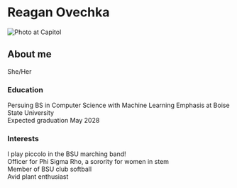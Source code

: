 # Reagan Ovechka
![Photo at Capitol](https://github.com/user-attachments/assets/d5c26e74-920f-4ba9-8699-8cb6fbe1f889)

## About me
She/Her

### Education
Persuing BS in Computer Science with Machine Learning Emphasis at Boise State University <br/>
Expected graduation May 2028

### Interests
I play piccolo in the BSU marching band! <br/>
Officer for Phi Sigma Rho, a sorority for women in stem <br/>
Member of BSU club softball <br/>
Avid plant enthusiast 



